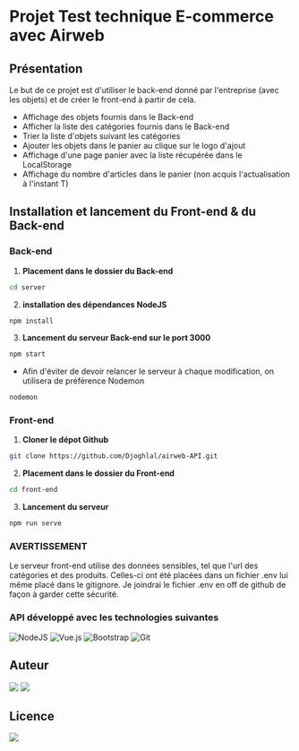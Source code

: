 # Projet Test technique E-commerce avec Airweb

## Présentation
Le but de ce projet est d'utiliser le back-end donné par l'entreprise (avec les objets) et de créer le front-end à partir de cela.
- Affichage des objets fournis dans le Back-end
- Afficher la liste des catégories fournis dans le Back-end
- Trier la liste d'objets suivant les catégories
- Ajouter les objets dans le panier au clique sur le logo d'ajout
- Affichage d'une page panier avec la liste récupérée dans le LocalStorage
- Affichage du nombre d'articles dans le panier (non acquis l'actualisation à l'instant T)


## Installation et lancement du Front-end & du Back-end
### Back-end
1. **Placement dans le dossier du Back-end**
```bash
cd server
```
2. **installation des dépendances NodeJS**
```bash
npm install
```
3. **Lancement du serveur Back-end sur le port 3000**
```bash
npm start
```
- Afin d'éviter de devoir relancer le serveur à chaque modification, on utilisera de préférence Nodemon
```bash
nodemon
```

### Front-end
1. **Cloner le dépot Github**
```bash
git clone https://github.com/Djoghlal/airweb-API.git
```

2. **Placement dans le dossier du Front-end**
```bash
cd front-end
```

3. **Lancement du serveur**
```bash
npm run serve
```

### AVERTISSEMENT
Le serveur front-end utilise des données sensibles, tel que l'url des catégories et des produits. Celles-ci ont été placées dans 
un fichier .env lui même placé dans le gitignore. Je joindrai le fichier .env en off de github de façon à garder cette sécurité.

### API développé avec les technologies suivantes
<img alt="NodeJS" src="https://img.shields.io/badge/node.js%20-%2343853D.svg?&style=for-the-badge&logo=node.js&logoColor=white"/>
<img alt="Vue.js" src="https://img.shields.io/badge/vuejs%20-%2335495e.svg?&style=for-the-badge&logo=vue.js&logoColor=%234FC08D"/>
<img alt="Bootstrap" src="https://img.shields.io/badge/bootstrap%20-%23563D7C.svg?&style=for-the-badge&logo=bootstrap&logoColor=white"/>
<img alt="Git" src="https://img.shields.io/badge/git%20-%23F05033.svg?&style=for-the-badge&logo=git&logoColor=white"/>

## Auteur
<img src='https://img.shields.io/badge/Autor-Djoghlal Mickaël-blue' />
<img src="https://img.shields.io/github/followers/MickaëlDjoghlal.svg?style=social&label=Follow&maxAge=2592000" />

## Licence 
<img src='https://forthebadge.com/images/badges/open-source.svg'/>